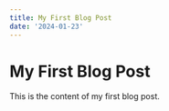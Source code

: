 ```yaml
---
title: My First Blog Post
date: '2024-01-23'
---
```

# My First Blog Post
This is the content of my first blog post.
